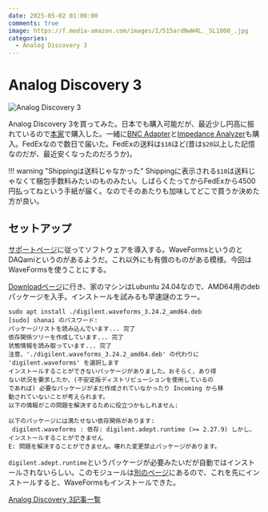 ```yaml
---
date: 2025-05-02 01:00:00
comments: true
image: https://f.media-amazon.com/images/I/515ardNwW4L._SL1000_.jpg
categories:
  - Analog Discovery 3
---
```


# Analog Discovery 3

![Analog Discovery 3](https://f.media-amazon.com/images/I/515ardNwW4L._SL1000_.jpg)

Analog Discovery 3を買ってみた。日本でも購入可能だが、最近少し円高に振れているので[本家](https://digilent.com/shop/analog-discovery-3/)で購入した。一緒に[BNC Adapter](https://digilent.com/shop/bnc-adapter-for-analog-discovery/)と[Impedance Analyzer](https://digilent.com/shop/impedance-analyzer-for-analog-discovery/)も購入。FedExなので数日で届いた。FedExの送料は```$10```ほど(昔は```$20```以上した記憶なのだが、最近安くなったのだろうか)。

!!! warning "Shippingは送料じゃなかった"
    Shippingに表示される```$10```は送料じゃなくて梱包手数料みたいのものみたい。しばらくたってからFedExから4500円払ってねという手紙が届く。なのでそのあたりも加味してどこで買うか決めた方が良い。

## セットアップ

[サポートページ](https://digilent.com/shop/out-of-the-box-solutions/)に従ってソフトウェアを導入する。WaveFormsというのとDAQamiというのがあるようだ。これ以外にも有償のものがある模様。今回はWaveFormsを使うことにする。

[Downloadページ](https://lp.digilent.com/complete-adept-runtime-download)に行き、家のマシンはLubuntu 24.04なので、AMD64用のdebパッケージを入手。インストールを試みるも早速謎のエラー。

    sudo apt install ./digilent.waveforms_3.24.2_amd64.deb
    [sudo] shanai のパスワード:
    パッケージリストを読み込んでいます... 完了
    依存関係ツリーを作成しています... 完了
    状態情報を読み取っています... 完了
    注意、'./digilent.waveforms_3.24.2_amd64.deb' の代わりに 'digilent.waveforms' を選択します
    インストールすることができないパッケージがありました。おそらく、あり得
    ない状況を要求したか、(不安定版ディストリビューションを使用しているの
    であれば) 必要なパッケージがまだ作成されていなかったり Incoming から移
    動されていないことが考えられます。
    以下の情報がこの問題を解決するために役立つかもしれません:
    
    以下のパッケージには満たせない依存関係があります:
     digilent.waveforms : 依存: digilent.adept.runtime (>= 2.27.9) しかし、インストールすることができません
    E: 問題を解決することができません。壊れた変更禁止パッケージがあります。

```digilent.adept.runtime```というパッケージが必要みたいだが自動ではインストールされないらしい。このモジュールは[別のページ](https://lp.digilent.com/complete-adept-runtime-download)にあるので、これを先にインストールすると、WaveFormsもインストールできた。

[Analog Discovery 3記事一覧](/ruimo-blog/blog/category/analog-discovery-3)

